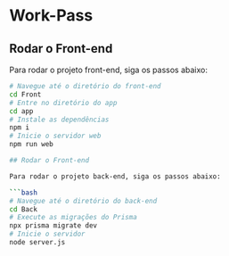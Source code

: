 # Work-Pass

## Rodar o Front-end

Para rodar o projeto front-end, siga os passos abaixo:

```bash
# Navegue até o diretório do front-end
cd Front
# Entre no diretório do app
cd app
# Instale as dependências
npm i
# Inicie o servidor web
npm run web

## Rodar o Front-end

Para rodar o projeto back-end, siga os passos abaixo:

```bash
# Navegue até o diretório do back-end
cd Back
# Execute as migrações do Prisma
npx prisma migrate dev
# Inicie o servidor
node server.js
